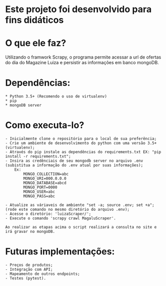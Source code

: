 # Este projeto foi desenvolvido para fins didáticos

# O que ele faz?
Utilizando o framwork Scrapy, o programa permite acessar a url de ofertas do dia do Magazine Luiza e persistir as informações em banco mongoDB.

# Dependências:
    * Python 3.5+ (Recomendo o uso de virtualenv)
    * pip
    * mongoDB server

# Como executa-lo?
    - Inicialmente clone o repositório para o local de sua preferência;
    - Crie um ambiente de desenvolvimento do python com uma versão 3.5+ (virtualenv);
    - Através do pip instale as dependências do requirements.txt EX: "pip install -r requirements.txt";
    - Insira as credênciais de seu mongodb server no arquivo .env (subistitua a informação do .env atual por suas informações);
        Ex:
            MONGO_COLLECTION=abc
            MONGO_URI=000.0.0.0
            MONGO_DATABASE=abcd
            MONGO_PORT=0000
            MONGO_USER=abc
            MONGO_PASS=abc

    - Atualize as váriaveis de ambiente "set -a; source .env; set +a"; (rode este comando no mesmo diretório do arquivo .env);
    - Acesse o diretório: 'luizaScraper/';
    - Execute o comando 'scrapy crawl MagaluScraper'.

    Ao realizar as etapas acima o script realizará a consulta no site e irá gravar no mongoDB.

# Futuras implementações:
    - Preços de produtos;
    - Integração com API;
    - Mapeamento de outros endpoints;
    - Testes (pytest).